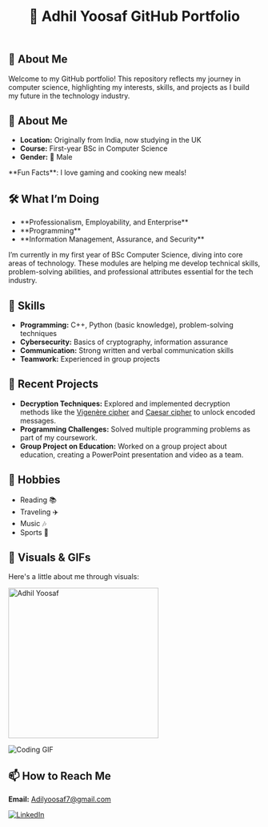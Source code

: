</head>

<body>

  <header>
    <h1>🌟 Adhil Yoosaf GitHub Portfolio</h1>
  </header>

  <section>
    <h2>👋 About Me</h2>
    <p>Welcome to my GitHub portfolio! This repository reflects my journey in computer science, highlighting my interests, skills, and projects as I build my future in the technology industry.</p>
  </section>

  <section>
    <h2>👀 About Me</h2>
    <ul>
      <li><strong>Location:</strong> Originally from India, now studying in the UK</li>
      <li><strong>Course:</strong> First-year BSc in Computer Science</li>
      <li><strong>Gender:</strong> 🧑 Male</li>
    </ul>
    <p>**Fun Facts**: I love gaming and cooking new meals!</p>
  </section>

  <section>
    <h2>🛠️ What I’m Doing</h2>
    <ul>
      <li>**Professionalism, Employability, and Enterprise**</li>
      <li>**Programming**</li>
      <li>**Information Management, Assurance, and Security**</li>
    </ul>
    <p>I’m currently in my first year of BSc Computer Science, diving into core areas of technology. These modules are helping me develop technical skills, problem-solving abilities, and professional attributes essential for the tech industry.</p>
  </section>

  <section>
    <h2>🧠 Skills</h2>
    <ul>
      <li><strong>Programming:</strong> C++, Python (basic knowledge), problem-solving techniques</li>
      <li><strong>Cybersecurity:</strong> Basics of cryptography, information assurance</li>
      <li><strong>Communication:</strong> Strong written and verbal communication skills</li>
      <li><strong>Teamwork:</strong> Experienced in group projects</li>
    </ul>
  </section>

  <section>
    <h2>🔨 Recent Projects</h2>
    <ul>
      <li><strong>Decryption Techniques:</strong> Explored and implemented decryption methods like the <a href="https://en.wikipedia.org/wiki/Vigen%C3%A8re_cipher" target="_blank">Vigenère cipher</a> and <a href="https://en.wikipedia.org/wiki/Caesar_cipher" target="_blank">Caesar cipher</a> to unlock encoded messages.</li>
      <li><strong>Programming Challenges:</strong> Solved multiple programming problems as part of my coursework.</li>
      <li><strong>Group Project on Education:</strong> Worked on a group project about education, creating a PowerPoint presentation and video as a team.</li>
    </ul>
  </section>

  <section>
    <h2>🌱 Hobbies</h2>
    <ul>
      <li>Reading 📚</li>
      <li>Traveling ✈️</li>
      <li>Music 🎶</li>
      <li>Sports 🏀</li>
    </ul>
  </section>

  <section>
    <h2>📸 Visuals & GIFs</h2>
    <p>Here's a little about me through visuals:</p>
    <img src="https://via.placeholder.com/300" alt="Adhil Yoosaf" width="300">
    <p><img src="https://media.giphy.com/media/TdfbwRiKk5lYc/giphy.gif" alt="Coding GIF"></p>
  </section>

  <footer>
    <h2>📫 How to Reach Me</h2>
    <p><strong>Email:</strong> <a href="mailto:Adilyoosaf7@gmail.com" style="color: var(--primary-color);">Adilyoosaf7@gmail.com</a></p>
    <div class="social-links">
      <a href="https://www.linkedin.com/in/adhil-yoosaf-9b2889293" target="_blank"><img src="https://img.shields.io/badge/LinkedIn-%230077B5?style=for-the-badge&logo=linkedin&logoColor=white" alt="LinkedIn"></a>
    </div>
  </footer>

</body>

</html>



